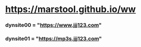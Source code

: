 # https://marstool.github.io/ww

### dynsite00 = "https://www.jjj123.com"
### dynsite01 = "https://mp3s.jjj123.com"
